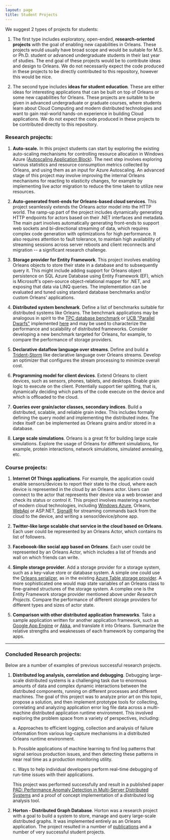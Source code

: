```yaml
---
layout: page
title: Student Projects
---
```



We suggest 2 types of projects for students:

1. The first type includes exploratory, open-ended, **research-oriented projects** with the goal of enabling new capabilities in Orleans. These projects would usually have broad scope and would be suitable for M.S. or Ph.D. student or advanced undergraduate students in their last year of studies. The end goal of these projects would be to contribute ideas and design to Orleans. We do not necessarily expect the code produced in these projects to be directly contributed to this repository, however this would be nice.

2. The second type includes **ideas for student education**. These are either ideas for interesting applications that can be built on top of Orleans or some new capabilities for Orleans. These projects are suitable to be given in advanced undergraduate or graduate courses, where students  learn about Cloud Computing and modern distributed technologies and want to gain real-world hands-on experience in building Cloud applications. We do not expect the code produced in these projects to be contributed directly to this repository.

### Research projects:

1. **Auto-scale.** In this project students can start by exploring the existing auto-scaling mechanisms for controlling resource allocation in Windows Azure ([Autoscaling Application Block](http://azure.microsoft.com/en-us/documentation/articles/cloud-services-dotnet-autoscaling-application-block/)).
The next step involves exploring various statistics and resource consumption metrics collected by Orleans, and using them as an input for Azure Autoscaling. An advanced stage of this project may involve improving the internal Orleans mechanisms for reacting to elasticity changes, for example by implementing live actor migration to reduce the time taken to utilize new resources. 

2. **Auto-generated front-ends for Orleans-based cloud services**. This project seamlessly extends the Orleans actor model into the HTTP world. The ramp-up part of the project includes dynamically generating HTTP endpoints for actors based on their .NET interfaces and metadata. The main part involves automatically generating front-ends to support web sockets and bi-directional streaming of data, which requires complex code generation with optimizations for high performance. It also requires attention to fault tolerance, to maintain high availability of streaming sessions across server reboots and client reconnects and migration -- a significant research challenge. 

3. **Storage provider for Entity Framework**. This project involves enabling Orleans objects to store their state in a database and to subsequently query it. This might include adding support for Orleans object persistence on SQL Azure Database using Entity Framework (EF), which is Microsoft's open-source object-relational mapper for .NET, and exposing that data via LINQ queries. The implementation can be evaluated and tuned using standard database benchmarks and/or custom Orleans' applications. 

4. **Distributed system benchmark**. Define a list of benchmarks suitable for distributed systems like Orleans. The benchmark applications may be analogous in spirit to the [TPC database benchmark](http://www.tpc.org/information/benchmarks.asp) or [UCB "Parallel Dwarfs"](https://paralleldwarfs.codeplex.com/) implemented [here](http://view.eecs.berkeley.edu/wiki/Dwarfs) and may be used to characterize the performance and scalability of distributed frameworks. Consider developing a new benchmark targeted for Orleans, for example, to compare the performance of storage providers.

5. **Declarative dataflow language over streams**. Define and build a [Trident-Storm](https://storm.apache.org/documentation/Trident-tutorial.html) like declarative language over Orleans streams. Develop an optimizer that configures the stream processing to minimize overall cost.

6. **Programming model for client devices**. Extend Orleans to client devices, such as sensors, phones, tablets, and desktops. Enable grain logic to execute on the client. Potentially support tier splitting, that is, dynamically deciding which parts of the code execute on the device and which is offloaded to the cloud.

7. **Queries over grain/actor classes, secondary indices**. Build a distributed, scalable, and reliable grain index. This includes formally defining the query model and implementing the distributed index. The index itself can be implemented as Orleans grains and/or stored in a database.

8. **Large scale simulations**. Orleans is a great fit for building large scale simulations. Explore the usage of Orleans for different simulations, for example, protein interactions, network simulations, simulated annealing, etc. 

### Course projects:

1. **Internet Of Things applications**. For example, the application could enable sensors/devices to report their state to the cloud, where each device is represented in the cloud by an Orleans actor. Users can connect to the actor that represents their device via a web browser and check its status or control it. This project involves mastering a number of modern cloud technologies, including [Windows Azure](http://azure.microsoft.com/), Orleans, [WebApi](http://www.asp.net/web-api) or ASP.NET, [SignalR](http://signalr.net/) for streaming commands back from the cloud to the device, and writing a sensor/device/phone app.

2. **Twitter-like large scalable chat service in the cloud based on Orleans**. Each user could be represented by an Orleans Actor, which contains its list of followers. 

3. **Faceboook-like social app based on Orleans**. Each user could be represented by an Orleans Actor, which includes a list of friends and wall on which friends can write.

4. **Simple storage provider**. Add a storage provider for a storage system, such as a key-value store or database system. A simple one could use the [Orleans serializer](https://github.com/dotnet/orleans/tree/master/src/Orleans/Serialization), as in the existing [Azure Table storage provider](https://github.com/dotnet/orleans/blob/master/src/OrleansProviders/Storage/AzureTableStorage.cs). A more sophisticated one would map state variables of an Orleans class to fine-grained structures of the storage system. A complex one is the Entity Framework storage provider mentioned above under _Research Projects_. Compare the performance of different storage providers for different types and sizes of actor state.

5. **Comparison with other distributed application frameworks**. Take a sample application written for another application framework, such as [Google App Engine](https://cloud.google.com/appengine/docs) or [Akka](http://akka.io/), and translate it into Orleans. Summarize the relative strengths and weaknesses of each framework by comparing the apps.




***


### Concluded Research projects:

Below are a number of examples of previous successful research projects.

1. **Distributed log analysis, correlation and debugging**. Debugging large-scale distributed systems is a challenging task due to enormous amounts of data and complex dynamic interactions between the distributed components, running on different processes and different machines. 
The goal of this project was to analyze prior art on this topic, propose a solution, and then implement prototype tools for collecting, correlating and analyzing application error log file data across a multi-machine distributed application runtime environment. This involved exploring the problem space from a variety of perspectives, including:

      a. Approaches to efficient logging, collection and analysis of failure information from various log-capture mechanisms in a distributed Orleans runtime environment.

      b. Possible applications of machine learning to find log patterns that signal serious production issues, and then detecting these patterns in near real time as a production monitoring utility.

      c. Ways to help individual developers perform real-time debugging of run-time issues with their applications.

     This project was performed successfully and result in a published paper [PAD: Performance Anomaly Detection in Multi-Server Distributed Systems](http://research.microsoft.com/apps/pubs/?id=217109) and a proof of concept implementation of a distributed log analysis tool.

2. **Horton - Distributed Graph Database**. Horton was a research project with a goal to build a system to store, manage and query large-scale distributed graphs. It was implemented entirely as an Orleans application. The project resulted in a number of [publications](http://research.microsoft.com/en-us/projects/ldg/) and a number of very successful student projects.
